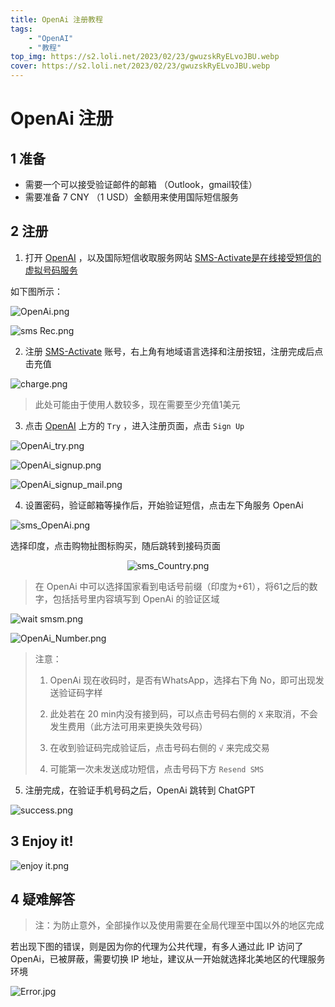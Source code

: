 ```yaml
---
title: OpenAi 注册教程
tags: 
	- "OpenAI"
	- "教程"
top_img: https://s2.loli.net/2023/02/23/gwuzskRyELvoJBU.webp
cover: https://s2.loli.net/2023/02/23/gwuzskRyELvoJBU.webp
---
```


# OpenAi 注册

## 1 准备

+ 需要一个可以接受验证邮件的邮箱 （Outlook，gmail较佳）
+ 需要准备 7 CNY （1 USD）金额用来使用国际短信服务

## 2 注册

1. 打开 [OpenAI](https://openai.com/) ，以及国际短信收取服务网站 [SMS-Activate是在线接受短信的虚拟号码服务](https://sms-activate.org/)

如下图所示：

![OpenAi.png](https://s2.loli.net/2023/02/23/tHBQApxrKEsFDwl.png)

![sms Rec.png](https://s2.loli.net/2023/02/23/1DMXLhfcTuZjxw5.png)

2. 注册  [SMS-Activate](https://sms-activate.org/) 账号，右上角有地域语言选择和注册按钮，注册完成后点击充值

![charge.png](https://s2.loli.net/2023/02/23/W16sjfqodNInBAC.png)

> 此处可能由于使用人数较多，现在需要至少充值1美元

3. 点击 [OpenAI](https://openai.com/) 上方的 `Try` ，进入注册页面，点击 `Sign Up`

![OpenAi_try.png](https://s2.loli.net/2023/02/23/Go9dgvIOEm5XVTZ.png)

![OpenAi_signup.png](https://s2.loli.net/2023/02/23/YcvElmMoAisK814.png)

![OpenAi_signup_mail.png](https://s2.loli.net/2023/02/23/CWdpq4FgEsyD5ma.png)

4. 设置密码，验证邮箱等操作后，开始验证短信，点击左下角服务 OpenAi

![sms_OpenAi.png](https://s2.loli.net/2023/02/23/lTkb3L6fi1QhMnw.png)

选择印度，点击购物扯图标购买，随后跳转到接码页面

<div align='center'>
<img src="https://s2.loli.net/2023/02/23/WOXjblEP2wfxe5D.png" alt="sms_Country.png" />
</div>

> 在 OpenAi 中可以选择国家看到电话号前缀（印度为+61），将61之后的数字，包括括号里内容填写到 OpenAi 的验证区域

![wait smsm.png](https://s2.loli.net/2023/02/23/7DrK2tIuYRB1LOm.png)

![OpenAi_Number.png](https://s2.loli.net/2023/02/23/W168NSVeEhuQZb3.png)

> 注意： 
>
> 1. OpenAi 现在收码时，是否有WhatsApp，选择右下角 No，即可出现发送验证码字样
>
> 2. 此处若在 20 min内没有接到码，可以点击号码右侧的 `X` 来取消，不会发生费用（此方法可用来更换失效号码）
>
> 3. 在收到验证码完成验证后，点击号码右侧的 `√` 来完成交易
>
> 4. 可能第一次未发送成功短信，点击号码下方 `Resend SMS` 

5. 注册完成，在验证手机号码之后，OpenAi 跳转到 ChatGPT

![success.png](https://s2.loli.net/2023/02/23/UXi7IJReMPAFzjp.png)

## 3 Enjoy it!

![enjoy it.png](https://s2.loli.net/2023/02/23/Oep7HPcyhNDoJfm.png)

## 4 疑难解答
> 注：为防止意外，全部操作以及使用需要在全局代理至中国以外的地区完成

若出现下图的错误，则是因为你的代理为公共代理，有多人通过此 IP 访问了 OpenAi，已被屏蔽，需要切换 IP 地址，建议从一开始就选择北美地区的代理服务环境

![Error.jpg](https://s2.loli.net/2023/02/23/6Wr3XkvSEZiR1sC.jpg)

